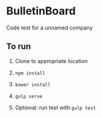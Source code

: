 # BulletinBoard

Code test for a unnamed company

## To run

1. Clone to appropriate location

2. `npm install`

3. `bower install`

4. `gulp serve`

5. Optional: run test with `gulp test`
